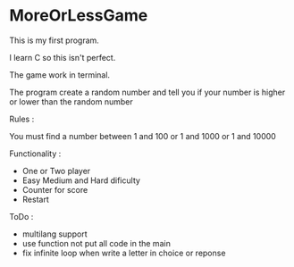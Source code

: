 MoreOrLessGame
==============

This is my first program.

I learn C so this isn't perfect.

The game work in terminal.

The program create a random number and tell you if your number is higher or lower than the 
random number

Rules :

You must find a number between 1 and 100 or 1 and 1000 or 1 and 10000

Functionality :

* One or Two player
* Easy Medium and Hard dificulty
* Counter for score
* Restart

ToDo :

* multilang support
* use function not put all code in the main
* fix infinite loop when write a letter in choice or reponse
